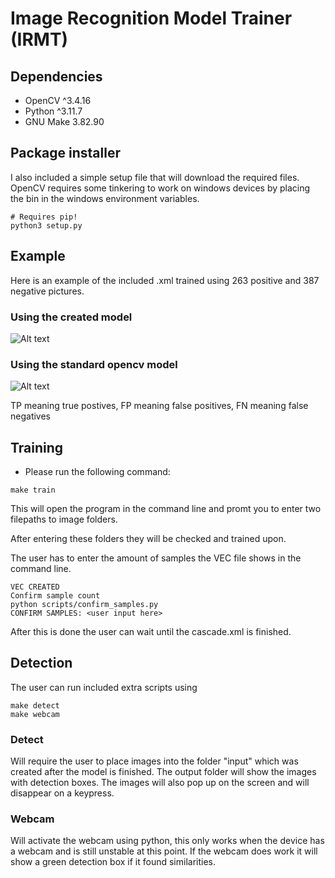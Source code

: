 # Image Recognition Model Trainer (IRMT)


## Dependencies
- OpenCV ^3.4.16
- Python ^3.11.7
- GNU Make 3.82.90

## Package installer

I also included a simple setup file that will download the required files. OpenCV requires some tinkering to work on windows devices by placing the bin in the windows environment variables.

```
# Requires pip!
python3 setup.py    
```
## Example

Here is an example of the included .xml trained using 263 positive and 387 negative pictures.

### Using the created model
![Alt text](https://i.ibb.co/zRLS0j6/pc.png "Using the created xml")

### Using the standard opencv model
![Alt text](https://i.ibb.co/PhP9N1w/opencv.png "Using the OpenCV")

TP meaning true postives,
FP meaning false positives,
FN meaning false negatives

## Training
- Please run the following command:
```
make train
```
This will open the program in the command line and promt you to enter two filepaths to image folders.

After entering these folders they will be checked and trained upon. 

The user has to enter the amount of samples the VEC file shows in the command line.

```
VEC CREATED
Confirm sample count
python scripts/confirm_samples.py
CONFIRM SAMPLES: <user input here>
```

After this is done the user can wait until the cascade.xml is finished.

## Detection

The user can run included extra scripts using

```
make detect
make webcam
```
### Detect 
Will require the user to place images into the folder "input" which was created after the model is finished. The output folder will show the images with detection boxes. The images will also pop up on the screen and will disappear on a keypress.

### Webcam 
Will activate the webcam using python, this only works when the device has a webcam and is still unstable at this point. If the webcam does work it will show a green detection box if it found similarities.
